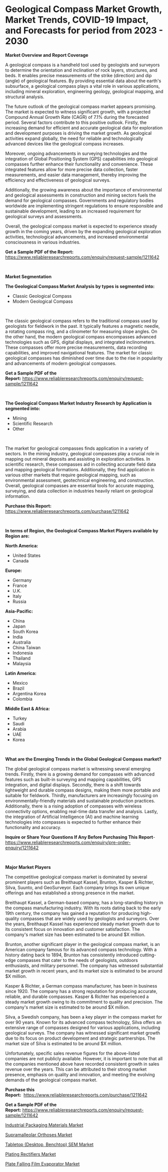 <p><h1>Geological Compass Market Growth, Market Trends, COVID-19 Impact, and Forecasts for period from 2023 - 2030</h1></p><p><strong>Market Overview and Report Coverage</strong></p>
<p><p>A geological compass is a handheld tool used by geologists and surveyors to determine the orientation and inclination of rock layers, structures, and beds. It enables precise measurements of the strike (direction) and dip (angle) of geological features. By providing essential data about the earth's subsurface, a geological compass plays a vital role in various applications, including mineral exploration, engineering geology, geological mapping, and structural analysis.</p><p>The future outlook of the geological compass market appears promising. The market is expected to witness significant growth, with a projected Compound Annual Growth Rate (CAGR) of 7.1% during the forecasted period. Several factors contribute to this positive outlook. Firstly, the increasing demand for efficient and accurate geological data for exploration and development purposes is driving the market growth. As geological activities expand globally, the need for reliable and technologically advanced devices like the geological compass increases.</p><p>Moreover, ongoing advancements in surveying technologies and the integration of Global Positioning System (GPS) capabilities into geological compasses further enhance their functionality and convenience. These integrated features allow for more precise data collection, faster measurements, and easier data management, thereby improving the efficiency and effectiveness of geological surveys.</p><p>Additionally, the growing awareness about the importance of environmental and geological assessments in construction and mining sectors fuels the demand for geological compasses. Governments and regulatory bodies worldwide are implementing stringent regulations to ensure responsible and sustainable development, leading to an increased requirement for geological surveys and assessments.</p><p>Overall, the geological compass market is expected to experience steady growth in the coming years, driven by the expanding geological exploration activities, technological advancements, and increased environmental consciousness in various industries.</p></p>
<p><strong>Get a Sample PDF of the Report:</strong> <a href="https://www.reliableresearchreports.com/enquiry/request-sample/1211642">https://www.reliableresearchreports.com/enquiry/request-sample/1211642</a></p>
<p>&nbsp;</p>
<p><strong>Market Segmentation</strong></p>
<p><strong>The Geological Compass Market Analysis by types is segmented into:</strong></p>
<p><ul><li>Classic Geological Compass</li><li>Modern Geological Compass</li></ul></p>
<p>&nbsp;</p>
<p><p>The classic geological compass refers to the traditional compass used by geologists for fieldwork in the past. It typically features a magnetic needle, a rotating compass ring, and a clinometer for measuring slope angles. On the other hand, the modern geological compass encompasses advanced technologies such as GPS, digital displays, and integrated inclinometers. These compasses offer more precise measurements, data recording capabilities, and improved navigational features. The market for classic geological compasses has diminished over time due to the rise in popularity and advancements of modern geological compasses.</p></p>
<p><strong>Get a Sample PDF of the Report:</strong>&nbsp;<a href="https://www.reliableresearchreports.com/enquiry/request-sample/1211642">https://www.reliableresearchreports.com/enquiry/request-sample/1211642</a></p>
<p>&nbsp;</p>
<p><strong>The Geological Compass Market Industry Research by Application is segmented into:</strong></p>
<p><ul><li>Mining</li><li>Scientific Research</li><li>Other</li></ul></p>
<p>&nbsp;</p>
<p><p>The market for geological compasses finds application in a variety of sectors. In the mining industry, geological compasses play a crucial role in mapping out mineral deposits and assisting in exploration activities. In scientific research, these compasses aid in collecting accurate field data and mapping geological formations. Additionally, they find application in various other markets that require geological mapping, such as environmental assessment, geotechnical engineering, and construction. Overall, geological compasses are essential tools for accurate mapping, surveying, and data collection in industries heavily reliant on geological information.</p></p>
<p><strong>Purchase this Report:</strong>&nbsp; <a href="https://www.reliableresearchreports.com/purchase/1211642">https://www.reliableresearchreports.com/purchase/1211642</a></p>
<p>&nbsp;</p>
<p><strong>In terms of Region, the Geological Compass Market Players available by Region are:</strong></p>
<p>
    <p> <strong> North America: </strong>
        <ul>
            <li>United States</li>
            <li>Canada</li>
        </ul>
        </p> 
    <p> <strong> Europe: </strong>
        <ul>
            <li>Germany</li>
            <li>France</li>
            <li>U.K.</li>
            <li>Italy</li>
            <li>Russia</li>
        </ul>
        </p> 
    <p> <strong> Asia-Pacific: </strong>
        <ul>
            <li>China</li>
            <li>Japan</li>
            <li>South Korea</li>
            <li>India</li>
            <li>Australia</li>
            <li>China Taiwan</li>
            <li>Indonesia</li>
            <li>Thailand</li>
            <li>Malaysia</li>
        </ul>
        </p> 
    <p> <strong> Latin America: </strong>
        <ul>
            <li>Mexico</li>
            <li>Brazil</li>
            <li>Argentina Korea</li>
            <li>Colombia</li>
        </ul>
        </p> 
    <p> <strong> Middle East & Africa: </strong>
        <ul>
            <li>Turkey</li>
            <li>Saudi</li>
            <li>Arabia</li>
            <li>UAE</li>
            <li>Korea</li>
        </ul>
    </p>
    </p>
<p>&nbsp;</p>
<p><strong>What are the Emerging Trends in the Global Geological Compass market?</strong></p>
<p><p>The global geological compass market is witnessing several emerging trends. Firstly, there is a growing demand for compasses with advanced features such as built-in surveying and mapping capabilities, GPS integration, and digital displays. Secondly, there is a shift towards lightweight and durable compass designs, making them more portable and suitable for fieldwork. Thirdly, manufacturers are increasingly focusing on environmentally-friendly materials and sustainable production practices. Additionally, there is a rising adoption of compasses with wireless connectivity options, enabling real-time data transfer and analysis. Lastly, the integration of Artificial Intelligence (AI) and machine learning technologies into compasses is expected to further enhance their functionality and accuracy.</p></p>
<p><strong>Inquire or Share Your Questions If Any Before Purchasing This Report</strong>- <a href="https://www.reliableresearchreports.com/enquiry/pre-order-enquiry/1211642">https://www.reliableresearchreports.com/enquiry/pre-order-enquiry/1211642</a></p>
<p>&nbsp;</p>
<p><strong>Major Market Players</strong></p>
<p><p>The competitive geological compass market is dominated by several prominent players such as Breithaupt Kassel, Brunton, Kasper & Richter, Silva, Suunto, and GeoSurveyor. Each company brings its own unique offerings and has established a strong presence in the market.</p><p>Breithaupt Kassel, a German-based company, has a long-standing history in the compass manufacturing industry. With its roots dating back to the early 19th century, the company has gained a reputation for producing high-quality compasses that are widely used by geologists and surveyors. Over the years, Breithaupt Kassel has experienced steady market growth due to its consistent focus on innovation and customer satisfaction. The company's market size has been estimated to be around $X million.</p><p>Brunton, another significant player in the geological compass market, is an American company famous for its advanced compass technology. With a history dating back to 1894, Brunton has consistently introduced cutting-edge compasses that cater to the needs of geologists, outdoors enthusiasts, and military personnel. The company has witnessed substantial market growth in recent years, and its market size is estimated to be around $X million.</p><p>Kasper & Richter, a German compass manufacturer, has been in business since 1920. The company has a strong reputation for producing accurate, reliable, and durable compasses. Kasper & Richter has experienced a steady market growth owing to its commitment to quality and precision. The company's market size is estimated to be around $X million.</p><p>Silva, a Swedish company, has been a key player in the compass market for over 90 years. Known for its advanced compass technology, Silva offers an extensive range of compasses designed for various applications, including geological surveys. The company has witnessed significant market growth due to its focus on product development and strategic partnerships. The market size of Silva is estimated to be around $X million.</p><p>Unfortunately, specific sales revenue figures for the above-listed companies are not publicly available. However, it is important to note that all the companies mentioned above have recorded consistent growth in sales revenue over the years. This can be attributed to their strong market presence, emphasis on quality and innovation, and meeting the evolving demands of the geological compass market.</p></p>
<p><strong>Purchase this Report:</strong>&nbsp;&nbsp;<a href="https://www.reliableresearchreports.com/purchase/1211642">https://www.reliableresearchreports.com/purchase/1211642</a></p>
<p></p>
<p><strong>Get a Sample PDF of the Report:</strong>&nbsp;<a href="https://www.reliableresearchreports.com/enquiry/request-sample/1211642">https://www.reliableresearchreports.com/enquiry/request-sample/1211642</a></p>
<p><p><a href="https://medium.com/@tammyfreeman2022/industrial-packaging-materials-market-size-growth-forecast-2023-2030-1fb149306af3">Industrial Packaging Materials Market</a></p><p><a href="https://medium.com/@clydebeatty2023/supramalleolar-orthoses-market-size-cagr-trends-2024-2030-7f1da8912896">Supramalleolar Orthoses Market</a></p><p><a href="https://www.linkedin.com/pulse/tabletop-desktop-benchtop-sem-market-size-share-global-sgxge/">Tabletop (Desktop, Benchtop) SEM Market</a></p><p><a href="https://github.com/RichRobinson5/Market-Research-Report-List-2/blob/main/plating-rectifiers-market.md">Plating Rectifiers Market</a></p><p><a href="https://www.linkedin.com/pulse/plate-falling-film-evaporator-market-challenges-opportunities-a5nfe/">Plate Falling Film Evaporator Market</a></p></p>